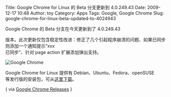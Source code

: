 Title: Google Chrome for Linux 的 Beta 分支更新到 4.0.249.43
Date: 2009-12-17 10:48
Author: toy
Category: Apps
Tags: Google, Google Chrome
Slug: google-chrome-for-linux-beta-updated-to-4024943

Google Chrome 的 Beta 分支在今天更新到了 4.0.249.43  

版本。此次更新仅包含稳定性改进：修正了几个引起程序崩溃的问题、如果已同步则添加一个通知提示“xxx  
已同步”、针对 page action 扩展添加弹出支持。

![Google Chrome](http://i.linuxtoy.org/images/2009/01/chrome.jpg)

Google Chrome for Linux 提供有 Debian、Ubuntu、Fedora、openSUSE  
等发行版的安装包，可从[这里下载](http://www.google.com/chrome)。

{ via [Google Chrome
Releases](http://feedproxy.google.com/~r/GoogleChromeReleases/~3/768AtvsSWJM/beta-update-linux-and-windows.html)
}
